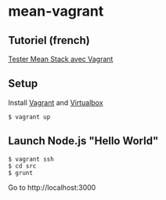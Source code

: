 mean-vagrant
==================

## Tutoriel (french)
[Tester Mean Stack avec Vagrant](http://www.toam.fr/05-10-2013-tester-mean-stack-avec-vagrant/)

## Setup

Install [Vagrant](http://downloads.vagrantup.com/) and [Virtualbox](https://www.virtualbox.org/wiki/Downloads)

```
$ vagrant up
```

## Launch Node.js "Hello World"
```
$ vagrant ssh
$ cd src
$ grunt
```

Go to http://localhost:3000
